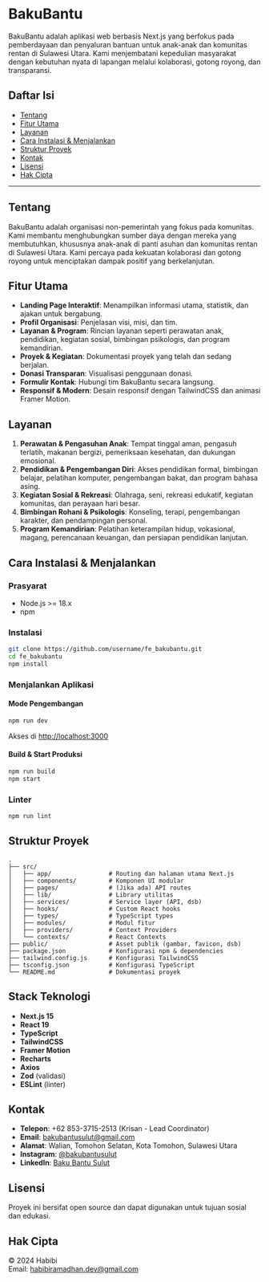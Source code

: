 # BakuBantu

BakuBantu adalah aplikasi web berbasis Next.js yang berfokus pada pemberdayaan dan penyaluran bantuan untuk anak-anak dan komunitas rentan di Sulawesi Utara. Kami menjembatani kepedulian masyarakat dengan kebutuhan nyata di lapangan melalui kolaborasi, gotong royong, dan transparansi.

## Daftar Isi

- [Tentang](#tentang)
- [Fitur Utama](#fitur-utama)
- [Layanan](#layanan)
- [Cara Instalasi & Menjalankan](#cara-instalasi--menjalankan)
- [Struktur Proyek](#struktur-proyek)
- [Kontak](#kontak)
- [Lisensi](#lisensi)
- [Hak Cipta](#hak-cipta)

---

## Tentang

BakuBantu adalah organisasi non-pemerintah yang fokus pada komunitas. Kami membantu menghubungkan sumber daya dengan mereka yang membutuhkan, khususnya anak-anak di panti asuhan dan komunitas rentan di Sulawesi Utara. Kami percaya pada kekuatan kolaborasi dan gotong royong untuk menciptakan dampak positif yang berkelanjutan.

## Fitur Utama

- **Landing Page Interaktif**: Menampilkan informasi utama, statistik, dan ajakan untuk bergabung.
- **Profil Organisasi**: Penjelasan visi, misi, dan tim.
- **Layanan & Program**: Rincian layanan seperti perawatan anak, pendidikan, kegiatan sosial, bimbingan psikologis, dan program kemandirian.
- **Proyek & Kegiatan**: Dokumentasi proyek yang telah dan sedang berjalan.
- **Donasi Transparan**: Visualisasi penggunaan donasi.
- **Formulir Kontak**: Hubungi tim BakuBantu secara langsung.
- **Responsif & Modern**: Desain responsif dengan TailwindCSS dan animasi Framer Motion.

## Layanan

1. **Perawatan & Pengasuhan Anak**: Tempat tinggal aman, pengasuh terlatih, makanan bergizi, pemeriksaan kesehatan, dan dukungan emosional.
2. **Pendidikan & Pengembangan Diri**: Akses pendidikan formal, bimbingan belajar, pelatihan komputer, pengembangan bakat, dan program bahasa asing.
3. **Kegiatan Sosial & Rekreasi**: Olahraga, seni, rekreasi edukatif, kegiatan komunitas, dan perayaan hari besar.
4. **Bimbingan Rohani & Psikologis**: Konseling, terapi, pengembangan karakter, dan pendampingan personal.
5. **Program Kemandirian**: Pelatihan keterampilan hidup, vokasional, magang, perencanaan keuangan, dan persiapan pendidikan lanjutan.

## Cara Instalasi & Menjalankan

### Prasyarat

- Node.js >= 18.x
- npm

### Instalasi

```bash
git clone https://github.com/username/fe_bakubantu.git
cd fe_bakubantu
npm install
```

### Menjalankan Aplikasi

#### Mode Pengembangan

```bash
npm run dev
```

Akses di [http://localhost:3000](http://localhost:3000)

#### Build & Start Produksi

```bash
npm run build
npm start
```

### Linter

```bash
npm run lint
```

## Struktur Proyek

```
.
├── src/
│   ├── app/                # Routing dan halaman utama Next.js
│   ├── components/         # Komponen UI modular
│   ├── pages/              # (Jika ada) API routes
│   ├── lib/                # Library utilitas
│   ├── services/           # Service layer (API, dsb)
│   ├── hooks/              # Custom React hooks
│   ├── types/              # TypeScript types
│   ├── modules/            # Modul fitur
│   ├── providers/          # Context Providers
│   └── contexts/           # React Contexts
├── public/                 # Asset publik (gambar, favicon, dsb)
├── package.json            # Konfigurasi npm & dependencies
├── tailwind.config.js      # Konfigurasi TailwindCSS
├── tsconfig.json           # Konfigurasi TypeScript
└── README.md               # Dokumentasi proyek
```

## Stack Teknologi

- **Next.js 15**
- **React 19**
- **TypeScript**
- **TailwindCSS**
- **Framer Motion**
- **Recharts**
- **Axios**
- **Zod** (validasi)
- **ESLint** (linter)

## Kontak

- **Telepon**: +62 853-3715-2513 (Krisan - Lead Coordinator)
- **Email**: bakubantusulut@gmail.com
- **Alamat**: Walian, Tomohon Selatan, Kota Tomohon, Sulawesi Utara
- **Instagram**: [@bakubantusulut](https://www.instagram.com/bakubantusulut/)
- **LinkedIn**: [Baku Bantu Sulut](https://www.linkedin.com/company/baku-bantu-sulut/)

## Lisensi

Proyek ini bersifat open source dan dapat digunakan untuk tujuan sosial dan edukasi.

## Hak Cipta

&copy; 2024 Habibi  
Email: habibiramadhan.dev@gmail.com
